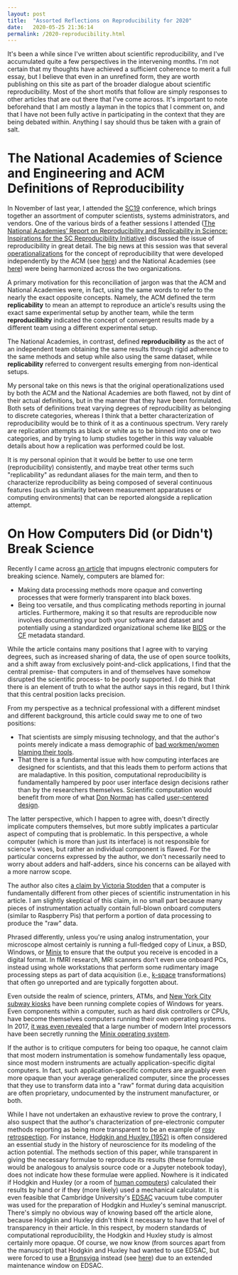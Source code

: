 ```yaml
---
layout: post
title:  "Assorted Reflections on Reproducibility for 2020"
date:   2020-05-25 21:36:14
permalink: /2020-reproducibility.html
---
```


It's been a while since I've written about scientific reproducibility, and I've accumulated quite a few perspectives in the intervening months.  I'm not certain that my thoughts have achieved a sufficient coherence to merit a full essay, but I believe that even in an unrefined form, they are worth publishing on this site as part of the broader dialogue about scientific reproducibility.  Most of the short motifs that follow are simply responses to other articles that are out there that I've come across.  It's important to note beforehand that I am mostly a layman in the topics that I comment on, and that I have not been fully active in participating in the context that they are being debated within.  Anything I say should thus be taken with a grain of salt.

# The National Academies of Science and Engineering and ACM Definitions of Reproducibility

In November of last year, I attended the [SC19](https://sc19.supercomputing.org/) conference, which brings together an assortment of computer scientists, systems administrators, and vendors.  One of the various birds of a feather sessions I attended ([The National Academies’ Report on Reproducibility and Replicability in Science: Inspirations for the SC Reproducibility Initiative](https://sc19.supercomputing.org/session/?sess=sess293)) discussed the issue of reproducibility in great detail.  The big news at this session was that several [operationalizations](https://en.wikipedia.org/wiki/Operationalization) for the concept of reproducibility that were developed independently by the ACM (see [here](https://www.acm.org/publications/policies/artifact-review-badging)) and the National Academies (see [here](https://doi.org/c5jp)) were being harmonized across the two organizations.

A primary motivation for this reconciliation of jargon was that the ACM and National Academies were, in fact, using the same words to refer to the nearly the exact opposite concepts.  Namely, the ACM defined the term **replicability** to mean an attempt to reproduce an article's results using the exact same experimental setup by another team, while the term **reproducilibity** indicated the concept of convergent results made by a different team using a different experimental setup.  

The National Academies, in contrast, defined **reproducibility** as the act of an independent team obtaining the same results through rigid adherence to the same methods and setup while also using the same dataset, while **replicability** referred to convergent results emerging from non-identical setups.

My personal take on this news is that the original operationalizations used by both the ACM and the National Academies are both flawed, not by dint of their actual definitions, but in the manner that they have been formulated.  Both sets of definitions treat varying degrees of reproducibility as belonging to discrete categories, whereas I think that a better characterization of reproducibility would be to think of it as a continuous spectrum.  Very rarely are replication attempts as black or white as to be binned into one or two categories, and by trying to lump studies together in this way valuable details about how a replication was performed could be lost.

It is my personal opinion that it would be better to use one term (reproducibility) consistently, and maybe treat other terms such "replicability" as redundant aliases for the main term, and then to characterize reproducibility as being composed of several continuous features (such as similarity between measurement apparatuses or computing environments) that can be reported alongside a replication attempt.

# On How Computers Did (or Didn't) Break Science

Recently I came across [an article](https://theconversation.com/how-computers-broke-science-and-what-we-can-do-to-fix-it-49938) that impugns electronic computers for breaking science.  Namely, computers are blamed for:

 * Making data processing methods more opaque and converting processes that were formerly transparent into black boxes.
 * Being too versatile, and thus complicating methods reporting in journal articles.  Furthermore, making it so that results are reproducible now involves documenting your both your software and dataset and potentially using a standardized organizational scheme like [BIDS](https://bids.neuroimaging.io/) or the [CF](http://cfconventions.org/Data/cf-documents/overview/article.pdf) metadata standard.

While the article contains many positions that I agree with to varying degrees, such as increased sharing of data, the use of open source toolkits, and a shift away from exclusively point-and-click applications, I find that the central premise- that computers in and of themselves have somehow disrupted the scientific process- to be poorly supported.  I do think that there is an element of truth to what the author says in this regard, but I think that this central position lacks precision.

From my perspective as a technical professional with a different mindset and different background, this article could sway me to one of two positions:

 * That scientists are simply misusing technology, and that the author's points merely indicate a mass demographic of [bad workmen/women blaming their tools](https://en.wiktionary.org/wiki/a_bad_workman_always_blames_his_tools).
 * That there is a fundamental issue with how computing interfaces are designed for scientists, and that this leads them to perform actions that are maladaptive.  In this position, computational reproducibility is fundamentally hampered by poor user interface design decisions rather than by the researchers themselves.  Scientific computation would benefit from more of what [Don Norman](https://en.wikipedia.org/wiki/Don_Norman) has called [user-centered design](https://en.wikipedia.org/wiki/User-centered_design).

The latter perspective, which I happen to agree with, doesn't directly implicate computers themselves, but more subtly implicates a particular aspect of computing that is problematic.  In this perspective, a whole computer (which is more than just its interface) is not responsible for science's woes, but rather an individual component is flawed.  For the particular concerns expressed by the author, we don't necessarily need to worry about adders and half-adders, since his concerns can be allayed with a more narrow scope.

The author also cites [a claim by Victoria Stodden](https://www.edge.org/annual-question/2014/response/25340) that a computer is fundamentally different from other pieces of scientific instrumentation in his article.  I am slightly skeptical of this claim, in no small part because many pieces of instrumentation actually contain full-blown onboard computers (similar to Raspberry Pis) that perform a portion of data processing to produce the "raw" data.  

Phrased differently, unless you're using analog instrumentation, your microscope almost certainly is running a full-fledged copy of Linux, a BSD, Windows, or [Minix](https://www.minix3.org/) to ensure that the output you receive is encoded in a digital format.  In fMRI research, MRI scanners don't even use onboard PCs, instead using whole workstations that perform some rudimentary image processing steps as part of data acquisition (i.e., [k-space](https://en.wikipedia.org/wiki/K-space_(magnetic_resonance_imaging)) transformations) that often go unreported and are typically forgotten about.

Even outside the realm of science, printers, ATMs, and [New York City subway kiosks](https://i.imgur.com/8qsaf.jpg) have been running complete copies of Windows for years.  Even components within a computer, such as hard disk controllers or CPUs, have become themselves computers running their own operating systems.  In 2017, [it was even revealed](https://www.zdnet.com/article/minix-intels-hidden-in-chip-operating-system/) that a large number of modern Intel processors have been secretly running the [Minix operating system](https://www.minix3.org/).

If the author is to critique computers for being too opaque, he cannot claim that most modern instrumentation is somehow fundamentally less opaque, since most modern instruments are actually application-specific digital computers.  In fact, such application-specific computers are arguably even more opaque than your average generalized computer, since the processes that they use to transform data into a "raw" format during data acquisition are often proprietary, undocumented by the instrument manufacturer, or both.

While I have not undertaken an exhaustive review to prove the contrary, I also suspect that the author's characterization of pre-electronic computer methods reporting as being more transparent to be an example of [rosy retrospection](https://en.wikipedia.org/wiki/Rosy_retrospection).  For instance, [Hodgkin and Huxley (1952)](https://www.ncbi.nlm.nih.gov/pmc/articles/PMC1392413/) is often considered an essential study in the history of neuroscience for its modeling of the action potential.  The methods section of this paper, while transparent in giving the necessary formulae to reproduce its results (these formulae would be analogous to analysis source code or a Jupyter notebook today), does not indicate how these formulae were applied.  Nowhere is it indicated if Hodgkin and Huxley (or a room of [human computers](https://en.wikipedia.org/wiki/Computer_(job_description))) calculated their results by hand or if they (more likely) used a mechanical calculator.  It is even feasible that Cambridge University's [EDSAC](https://en.wikipedia.org/wiki/EDSAC) vacuum tube computer was used for the preparation of Hodgkin and Huxley's seminal manuscript.  There's simply no obvious way of knowing based off the article alone, because Hodgkin and Huxley didn't think it necessary to have that level of transparency in their article.  In this respect, by modern standards of computational reproducibility, the Hodgkin and Huxley study is almost certainly more opaque.  Of course, we now know (from sources apart from the manuscript) that Hodgkin and Huxley had wanted to use EDSAC, but were forced to use a [Brunsviga](https://en.wikipedia.org/wiki/Odhner_Arithmometer) instead (see [here](https://www.ncbi.nlm.nih.gov/pmc/articles/PMC3424716/)) due to an extended maintenance window on EDSAC.
